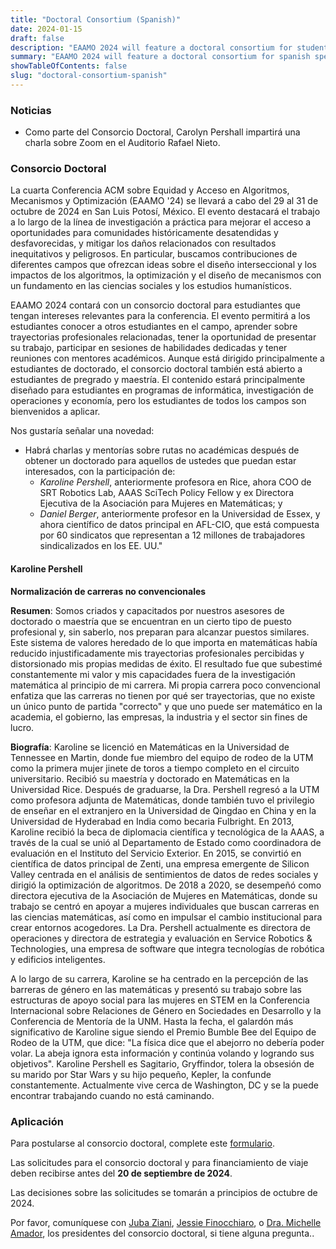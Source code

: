 ```yaml
---
title: "Doctoral Consortium (Spanish)"
date: 2024-01-15
draft: false
description: "EAAMO 2024 will feature a doctoral consortium for students who have interests relevant to the conference."
summary: "EAAMO 2024 will feature a doctoral consortium for spanish speaking students who have interests relevant to the conference. Applications due on September 20, 2024."
showTableOfContents: false
slug: "doctoral-consortium-spanish"
---
```


### Noticias
- Como parte del Consorcio Doctoral, Carolyn Pershall impartirá una charla sobre Zoom en el Auditorio Rafael Nieto.

### Consorcio Doctoral

La cuarta Conferencia ACM sobre Equidad y Acceso en Algoritmos, Mecanismos y Optimización (EAAMO '24) se llevará a cabo del 29 al 31 de octubre de 2024 en San Luis Potosí, México.
El evento destacará el trabajo a lo largo de la línea de investigación a práctica para mejorar el acceso a oportunidades para comunidades históricamente desatendidas y desfavorecidas, y mitigar los daños relacionados con resultados inequitativos y peligrosos. En particular, buscamos contribuciones de diferentes campos que ofrezcan ideas sobre el diseño interseccional y los impactos de los algoritmos, la optimización y el diseño de mecanismos con un fundamento en las ciencias sociales y los estudios humanísticos. 

EAAMO 2024 contará con un consorcio doctoral para estudiantes que tengan intereses relevantes para la conferencia. El evento permitirá a los estudiantes conocer a otros estudiantes en el campo, aprender sobre trayectorias profesionales relacionadas, tener la oportunidad de presentar su trabajo, participar en sesiones de habilidades dedicadas y tener reuniones con mentores académicos. 
Aunque está dirigido principalmente a estudiantes de doctorado, el consorcio doctoral también está abierto a estudiantes de pregrado y maestría. El contenido estará principalmente diseñado para estudiantes en programas de informática, investigación de operaciones y economía, pero los estudiantes de todos los campos son bienvenidos a aplicar.

Nos gustaría señalar una novedad:
 - Habrá charlas y mentorías sobre rutas no académicas después de obtener un doctorado para aquellos de ustedes que puedan estar interesados, con la participación de:
    - *Karoline Pershell*, anteriormente profesora en Rice, ahora COO de SRT Robotics Lab, AAAS SciTech Policy Fellow y ex Directora Ejecutiva de la Asociación para Mujeres en Matemáticas; y
    - *Daniel Berger*, anteriormente profesor en la Universidad de Essex, y ahora científico de datos principal en AFL-CIO, que está compuesta por 60 sindicatos que representan a 12 millones de trabajadores sindicalizados en los EE. UU."

#### Karoline Pershell

**Normalización de carreras no convencionales**

**Resumen**: Somos criados y capacitados por nuestros asesores de doctorado o maestría que se encuentran en un cierto tipo de puesto profesional y, sin saberlo, nos preparan para alcanzar puestos similares. Este sistema de valores heredado de lo que importa en matemáticas había reducido injustificadamente mis trayectorias profesionales percibidas y distorsionado mis propias medidas de éxito. El resultado fue que subestimé constantemente mi valor y mis capacidades fuera de la investigación matemática al principio de mi carrera. Mi propia carrera poco convencional enfatiza que las carreras no tienen por qué ser trayectorias, que no existe un único punto de partida "correcto" y que uno puede ser matemático en la academia, el gobierno, las empresas, la industria y el sector sin fines de lucro.

**Biografía**: Karoline se licenció en Matemáticas en la Universidad de Tennessee en Martin, donde fue miembro del equipo de rodeo de la UTM como la primera mujer jinete de toros a tiempo completo en el circuito universitario. Recibió su maestría y doctorado en Matemáticas en la Universidad Rice. Después de graduarse, la Dra. Pershell regresó a la UTM como profesora adjunta de Matemáticas, donde también tuvo el privilegio de enseñar en el extranjero en la Universidad de Qingdao en China y en la Universidad de Hyderabad en India como becaria Fulbright. En 2013, Karoline recibió la beca de diplomacia científica y tecnológica de la AAAS, a través de la cual se unió al Departamento de Estado como coordinadora de evaluación en el Instituto del Servicio Exterior. En 2015, se convirtió en científica de datos principal de Zenti, una empresa emergente de Silicon Valley centrada en el análisis de sentimientos de datos de redes sociales y dirigió la optimización de algoritmos. De 2018 a 2020, se desempeñó como directora ejecutiva de la Asociación de Mujeres en Matemáticas, donde su trabajo se centró en apoyar a mujeres individuales que buscan carreras en las ciencias matemáticas, así como en impulsar el cambio institucional para crear entornos acogedores. La Dra. Pershell actualmente es directora de operaciones y directora de estrategia y evaluación en Service Robotics & Technologies, una empresa de software que integra tecnologías de robótica y edificios inteligentes.

A lo largo de su carrera, Karoline se ha centrado en la percepción de las barreras de género en las matemáticas y presentó su trabajo sobre las estructuras de apoyo social para las mujeres en STEM en la Conferencia Internacional sobre Relaciones de Género en Sociedades en Desarrollo y la Conferencia de Mentoría de la UNM. Hasta la fecha, el galardón más significativo de Karoline sigue siendo el Premio Bumble Bee del Equipo de Rodeo de la UTM, que dice: "La física dice que el abejorro no debería poder volar. La abeja ignora esta información y continúa volando y logrando sus objetivos". Karoline Pershell es Sagitario, Gryffindor, tolera la obsesión de su marido por Star Wars y su hijo pequeño, Kepler, la confunde constantemente. Actualmente vive cerca de Washington, DC y se la puede encontrar trabajando cuando no está caminando.

### Aplicación
Para postularse al consorcio doctoral, complete este [formulario](https://forms.gle/Wv6tGn3vsepSeXoXA).

Las solicitudes para el consorcio doctoral y para financiamiento de viaje deben recibirse antes del **20 de septiembre de 2024**.

Las decisiones sobre las solicitudes se tomarán a principios de octubre de 2024.

Por favor, comuníquese con [Juba Ziani](http://juba-ziani.com/), [Jessie Finocchiaro](https://www.jessiefin.com/), o [Dra. Michelle Amador](https://www.m-gonzalezamador.com/), los presidentes del consorcio doctoral, si tiene alguna pregunta.. 
 

